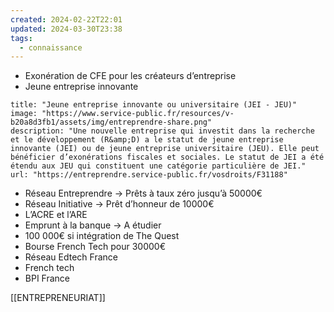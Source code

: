 ```yaml
---
created: 2024-02-22T22:01
updated: 2024-03-30T23:38
tags:
  - connaissance
---
```


- Exonération de CFE pour les créateurs d’entreprise
- Jeune entreprise innovante
```embed
title: "Jeune entreprise innovante ou universitaire (JEI - JEU)"
image: "https://www.service-public.fr/resources/v-b20a8d3fb1/assets/img/entreprendre-share.png"
description: "Une nouvelle entreprise qui investit dans la recherche et le développement (R&amp;D) a le statut de jeune entreprise innovante (JEI) ou de jeune entreprise universitaire (JEU). Elle peut bénéficier d’exonérations fiscales et sociales. Le statut de JEI a été étendu aux JEU qui constituent une catégorie particulière de JEI."
url: "https://entreprendre.service-public.fr/vosdroits/F31188"
```

- Réseau Entreprendre → Prêts à taux zéro jusqu’à 50000€
- Réseau Initiative → Prêt d’honneur de 10000€
- L’ACRE et l’ARE
- Emprunt à la banque → A étudier
- 100 000€ si intégration de The Quest
- Bourse French Tech pour 30000€
- Réseau Edtech France
- French tech
- BPI France

[[ENTREPRENEURIAT]]